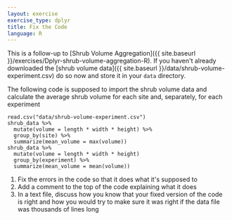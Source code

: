 ```yaml
---
layout: exercise
exercise_type: dplyr
title: Fix the Code
language: R
---
```


This is a follow-up to
[Shrub Volume Aggregation]({{ site.baseurl }}/exercises/Dplyr-shrub-volume-aggregation-R).
If you haven't already downloaded the
[shrub volume data]({{ site.baseurl }}/data/shrub-volume-experiment.csv)
do so now and store it in your `data` directory.

The following code is supposed to import the shrub volume data and calculate the
average shrub volume for each site and, separately, for each experiment

```
read.csv("data/shrub-volume-experiment.csv")
shrub_data %>%
  mutate(volume = length * width * height) %>%
  group_by(site) %>%
  summarize(mean_volume = max(volume))
shrub_data %>%
  mutate(volume = length * width * height)
  group_by(experiment) %>%
  summarize(mean_volume = mean(volume))
```

1. Fix the errors in the code so that it does what it's supposed to
2. Add a comment to the top of the code explaining what it does
3. In a text file, discuss how you know that your fixed version of the code is
   right and how you would try to make sure it was right if the data file was
   thousands of lines long
